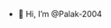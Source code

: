 - 👋 Hi, I’m @Palak-2004
  

<!---
Palak-2004/Palak-2004 is a ✨ special ✨ repository because its `README.md` (this file) appears on your GitHub profile.
You can click the Preview link to take a look at your changes.
--->
